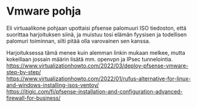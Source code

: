 # Vmware pohja

Eli virtuaalikone pohjaan upottaisi pfsense palomuuri ISO tiedoston, että suorittaa harjoituksen siinä, ja muistuu tosi elämän fyysisen ja todellisen palomuri toiminnan, silti pitää olla varovainen sen kanssa. 

Harjoituksessa tämä menee kuin alemman linkin mukaan melkee, mutta kokeillaan jossain määrin lisätä mm. openvpn ja IPsec tunnelointia.
<br>
https://www.virtualizationhowto.com/2022/03/deploy-pfsense-vmware-step-by-step/ <br>
https://www.virtualizationhowto.com/2022/01/rufus-alternative-for-linux-and-windows-installing-isos-ventoy/
<br>
https://itigic.com/fi/pfsense-installation-and-configuration-advanced-firewall-for-business/ 
